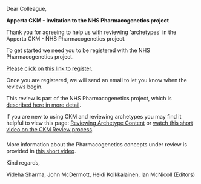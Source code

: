 Dear Colleague,

**Apperta CKM - Invitation to the NHS Pharmacogenetics project**

Thank you for agreeing to help us with reviewing 'archetypes' in the Apperta CKM - NHS Pharmacogenetics project.

To get started we need you to be registered with the NHS Pharmacogenetics project.

[Please click on this link to register](https://ckm.apperta.org/ckm/#signUp_1051.61.64_3b7a82f9dafec94149b4ba7f356b9c1f).

Once you are registered, we will send an email to let you know when the reviews begin.

This review is part of the NHS Pharmacogenetics project, which is [described here in more detail](https://apperta-ckm.github.io/msk-ortho-pathways/).

If you are new to using CKM and reviewing archetypes you may find it helpful to view this page: [Reviewing Archetype Content](https://apperta-ckm.github.io/msk-ortho-pathways/CKM-001-%20Reviewing-an-Archetype-on-CKM/) or [watch this short video on the CKM Review process](https://apperta-ckm.github.io/msk-ortho-pathways/CKM-001-%20Reviewing-an-Archetype-on-CKM/).

### 
More information about the Pharmacogenetics concepts under review is provided in [this short video](https://vimeo.com/840448757?share=copy).

Kind regards,

Videha Sharma, John McDermott, Heidi Koikkalainen, Ian McNicoll (Editors)